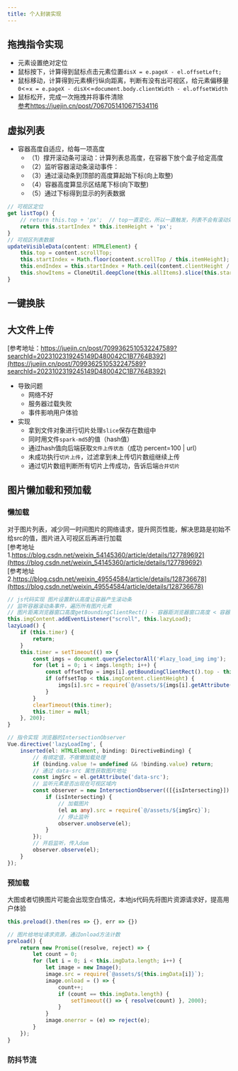 ```yaml
---
title: 个人封装实现
---
```


## 拖拽指令实现
* 元素设置绝对定位   
* 鼠标按下，计算得到鼠标点击元素位置```disX = e.pageX - el.offsetLeft;```   
* 鼠标移动，计算得到元素横行纵向距离，判断有没有出可视区，给元素偏移量   
```0```<=```x = e.pageX - disX```<=```document.body.clientWidth - el.offsetWidth```   
* 鼠标松开，完成一次拖拽并将事件清除   
[参考https://juejin.cn/post/7067051410671534116](https://juejin.cn/post/7067051410671534116)

## 虚拟列表
- 容器高度自适应，给每一项高度
  - （1）撑开滚动条可滚动：计算列表总高度，在容器下放个盒子给定高度
  - （2）监听容器滚动条滚动事件：
  - （3）通过滚动条到顶部的高度算起始下标(向上取整)
  - （4）容器高度算显示区结尾下标(向下取整)
  - （5）通过下标得到显示的列表数据
```js
// 可视区定位
get listTop() {
    // return this.top + 'px';  // top一直变化，所以一直触发，列表不会有滚动效果
    return this.startIndex * this.itemHeight + 'px';
}
// 可视区列表数据
updateVisibleData(content: HTMLElement) {
    this.top = content.scrollTop;
    this.startIndex = Math.floor(content.scrollTop / this.itemHeight);
    this.endIndex = this.startIndex + Math.ceil(content.clientHeight / this.itemHeight);
    this.showItems = CloneUtil.deepClone(this.allItems).slice(this.startIndex, this.endIndex);
}
```

## 一键换肤

## 大文件上传
[参考地址：https://juejin.cn/post/7099362510532247589?searchId=2023102319245149D480042C1B7764B392](https://juejin.cn/post/7099362510532247589?searchId=2023102319245149D480042C1B7764B392)
- 导致问题
  - 网络不好
  - 服务器过载失败
  - 事件影响用户体验
- 实现
  - 拿到文件对象进行切片处理```slice```保存在数组中
  - 同时用文件```spark-md5```的值（hash值）
  - 通过hash值向后端获取```文件上传状态```（成功 percent=100 | url）
  - 未成功执行```切片上传```，过滤拿到未上传切片数组继续上传
  - 通过切片数组判断所有切片上传成功，告诉后端```合并切片```

## 图片懒加载和预加载
### 懒加载   
对于图片列表，减少同一时间图片的网络请求，提升网页性能，解决思路是初始不给src的值，图片进入可视区后再进行加载   
[参考地址1.https://blog.csdn.net/weixin_54145360/article/details/127789692](https://blog.csdn.net/weixin_54145360/article/details/127789692)   
[参考地址2.https://blog.csdn.net/weixin_49554584/article/details/128736678](https://blog.csdn.net/weixin_49554584/article/details/128736678)   
```ts
// js代码实现 图片设置默认高度让容器产生滚动条
// 监听容器滚动条事件，遍历所有图片元素
// 图片距离浏览器窗口高度getBoundingClientRect() - 容器距浏览器窗口高度 < 容器高度
this.imgContent.addEventListener("scroll", this.lazyLoad);
lazyLoad() {
    if (this.timer) {
        return;
    }
    this.timer = setTimeout(() => {
        const imgs = document.querySelectorAll('#lazy_load_img img');
        for (let i = 0; i < imgs.length; i++) {
            const offsetTop = imgs[i].getBoundingClientRect().top - this.imgContent.offsetTop;
            if (offsetTop < this.imgContent.clientHeight) {
                imgs[i].src = require(`@/assets/${imgs[i].getAttribute('data-src')}`);
            }
        }
        clearTimeout(this.timer);
        this.timer = null;
    }, 200);
}

// 指令实现 浏览器的IntersectionObserver
Vue.directive('lazyLoadImg', {
    inserted(el: HTMLElement, binding: DirectiveBinding) {
        // 有绑定值，不做懒加载处理
        if (binding.value != undefined && !binding.value) return;
        // 通过 data-src 属性获取图片地址
        const imgSrc = el.getAttribute('data-src');
        // 监听元素是否出现在可视区域内
        const observer = new IntersectionObserver(([{isIntersecting}]) => {
            if (isIntersecting) {
                // 加载图片
                (el as any).src = require(`@/assets/${imgSrc}`);
                // 停止监听
                observer.unobserve(el);
            }
        });
        // 开启监听，传入dom
        observer.observe(el);
    }
});
```

### 预加载
大图或者切换图片可能会出现空白情况，本地js代码先将图片资源请求好，提高用户体验
```ts
this.preload().then(res => {}, err => {})

// 图片给地址请求资源，通过onload方法计数
preload() {
    return new Promise((resolve, reject) => {
        let count = 0;
        for (let i = 0; i < this.imgData.length; i++) {
            let image = new Image();
            image.src = require(`@assets/${this.imgData[i]}`);
            image.onload = () => {
                count++;
                if (count == this.imgData.length) {
                    setTimeout(() => { resolve(count) }, 2000);
                }
            }
            image.onerror = (e) => reject(e);
        }
    });
}
```

### 防抖节流
